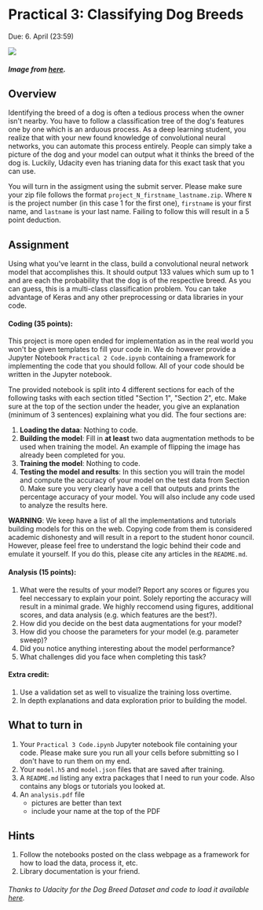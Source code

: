 Practical 3: Classifying Dog Breeds 
=

Due: 6. April (23:59)

![](http://www.pngpix.com/wp-content/uploads/2016/02/Dog-PNG-Image-1-500x290.png)
##### Image from [here](http://www.pngpix.com/download/dog-png-image-2).

Overview
-

Identifying the breed of a dog is often a tedious process when the owner isn't nearby. You have to follow a classification tree of the dog's features one by one which is an arduous process. As a deep learning student, you realize that with your new found knowledge of convolutional neural networks, you can automate this process entirely. People can simply take a picture of the dog and your model can output what it thinks the breed of the dog is. Luckily, Udacity even has trianing data for this exact task that you can use.

You will turn in the assigment using the submit server. Please make sure your zip file follows the format `project_N_firstname_lastname.zip`. Where `N` is the project number (in this case 1 for the first one), `firstname` is your first name, and `lastname` is your last name. Failing to follow this will result in a 5 point deduction.

Assignment
-
Using what you've learnt in the class, build a convolutional neural network model that accomplishes this. It should output 133  values which sum up to 1 and are each the probability that the dog is of the respective breed. As you can guess, this is a multi-class classification problem. You can take advantage of Keras and any other preprocessing or data libraries in your code.

#### Coding (35 points):
This project is more open ended for implementation as in the real world you won't be given templates to fill your code in. We do however provide a Jupyter Notebook `Practical 2 Code.ipynb` containing a framework for implementing the code that you should follow. All of your code should be written in the Jupyter notebook.

Tne provided notebook is split into 4 different sections for each of the following tasks with each section titled "Section 1", "Section 2", etc. Make sure at the top of the section under the header, you give an explanation (minimum of 3 sentences) explaining what you did. The four sections are:

1. **Loading the dataa**: Nothing to code.
2. **Building the model**: Fill in **at least** two data augmentation methods to be used when training the model. An example of flipping the image has already been completed for you.
3. **Training the model**: Nothing to code.
4. **Testing the model and results**: In this section you will train the model and compute the accuracy of your model on the test data from Section 0. Make sure you very clearly have a cell that outputs and prints the percentage accuracy of your model. You will also include any code used to analyze the results here.

**WARNING**: We keep have a list of all the implementations and tutorials building models for this on the web. Copying code from them is considered academic dishonesty and will result in a report to the student honor council. However, please feel free to understand the logic behind their code and emulate it yourself. If you do this, please cite any articles in the `README.md`.

#### Analysis (15 points):
1. What were the results of your model? Report any scores or figures you feel neccessary to explain your point. Solely reporting the accuracy will result in a minimal grade. We highly reccomend using figures, additional scores, and data analysis (e.g. which features are the best?).
2. How did you decide on the best data augmentations for your model?
3. How did you choose the parameters for your model (e.g. parameter sweep)?
4. Did you notice anything interesting about the model performance?
5. What challenges did you face when completing this task?

#### Extra credit:
1. Use a validation set as well to visualize the training loss overtime.
2. In depth explanations and data exploration prior to building the model.

What to turn in
-

1. Your `Practical 3 Code.ipynb` Jupyter notebook file containing your code. Please make sure you run all your cells before submitting so I don't have to run them on my end.
2. Your `model.h5` and `model.json` files that are saved after training.
3. A `README.md` listing any extra packages that I need to run your code. Also contains any blogs or tutorials you looked at. 
4. An `analysis.pdf` file
    - pictures are better than text
    - include your name at the top of the PDF

Hints
-

1. Follow the notebooks posted on the class webpage as a framework for how to load the data, process it, etc.
2. Library documentation is your friend.


###### Thanks to Udacity for the Dog Breed Dataset and code to load it available <a href="https://github.com/mahavird/dog-project">here</a>.